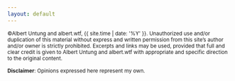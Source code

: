 ```yaml
---
layout: default
---
```

<small>
©Albert Untung and albert.wtf, {{ site.time | date: '%Y' }}. Unauthorized use and/or duplication of this material without express and written permission from this site’s author and/or owner is strictly prohibited. Excerpts and links may be used, provided that full and clear credit is given to Albert Untung and albert.wtf with appropriate and specific direction to the original content.</small>

<small><strong>Disclaimer</strong>: Opinions expressed here represent my own.</small>